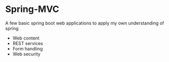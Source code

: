 # Spring-MVC

A few basic spring boot web applications to apply my own understanding of spring
- Web content
- REST services
- Form handling
- Web security

